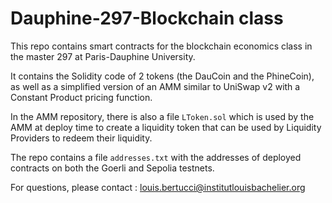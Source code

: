 # Dauphine-297-Blockchain class

This repo contains smart contracts for the blockchain economics class in the master 297 at Paris-Dauphine University.

It contains the Solidity code of 2 tokens (the DauCoin and the PhineCoin), as well as a simplified version of an AMM similar to UniSwap v2 with a Constant Product pricing function.

In the AMM repository, there is also a file `LToken.sol` which is used by the AMM at deploy time to create a liquidity token that can be used by Liquidity Providers to redeem their liquidity.

The repo contains a file `addresses.txt` with the addresses of deployed contracts on both the Goerli and Sepolia testnets.

For questions, please contact : louis.bertucci@institutlouisbachelier.org
